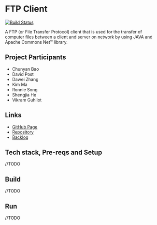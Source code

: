 # FTP Client
[![Build Status](https://travis-ci.com/psu-agile-group/FTP-Client-Maven.svg?branch=master)](https://travis-ci.com/psu-agile-group/FTP-Client-Maven)

A FTP (or File Transfer Protocol) client that is used for the transfer of computer files between a client and server on network by using JAVA and Apache Commons Net™ library.
<!--project description-->

## Project Participants
* Chunyan Bao
* David Post
* Dawei Zhang
* Kim Ma
* Ronnie Song
* Shengjia He
* Vikram Guhilot

## Links
* [GitHub Page](https://psu-agile-group.github.io/FTP-Client/)
* [Repository](https://github.com/psu-agile-group)
* [Backlog](https://github.com/psu-agile-group/psu-agile-group.github.io/blob/master/BACKLOG.md)

## Tech stack, Pre-reqs and Setup
//TODO

## Build
//TODO

## Run
//TODO
